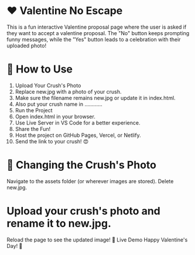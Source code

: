 # ❤️ Valentine No Escape

This is a fun interactive Valentine proposal page where the user is asked if they want to accept a valentine proposal. The "No" button keeps prompting funny messages, while the "Yes" button leads to a celebration with their uploaded photo!

# 🚀 How to Use
1. Upload Your Crush's Photo
2. Replace new.jpg with a photo of your crush.
3. Make sure the filename remains new.jpg or update it in index.html.
4. Also put your crush name in ............
5. Run the Project
6. Open index.html in your browser.
7. Use Live Server in VS Code for a better experience.
8. Share the Fun!
9. Host the project on GitHub Pages, Vercel, or Netlify.
10. Send the link to your crush! 😍

# 📸 Changing the Crush's Photo
Navigate to the assets folder (or wherever images are stored).
Delete new.jpg.

# Upload your crush's photo and rename it to new.jpg.
Reload the page to see the updated image!
🎉 Live Demo
Happy Valentine's Day! 💖

